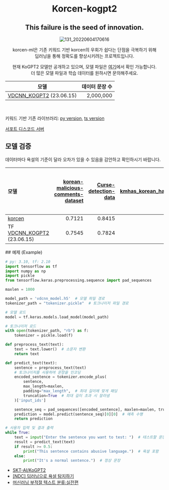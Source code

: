 <div align="center">
  <h1>Korcen-kogpt2</h1>
  <h2>This failure is the seed of innovation.</h2>
</div>

<p align="center">
  <img src="https://user-images.githubusercontent.com/85154556/171998341-9a7439c8-122f-4a9f-beb6-0e0b3aad05ed.png" alt="131_20220604170616">
</p>

<p align="center">
  korcen-ml은 기존 키워드 기반 korcen의 우회가 쉽다는 단점을 극복하기 위해<br>
  딥러닝을 통해 정확도를 향상시키려는 프로젝트입니다.
</p>

<p align="center">
  현재 KoGPT2 모델만 공개하고 있으며, 모델 파일은 <a href="https://github.com/KR-korcen/korcen-ml/tree/main/model">여기</a>에서 확인 가능합니다.<br>
  더 많은 모델 파일과 학습 데이터를 원하시면 문의해주세요.
</p>

<div align="center">

| 모델                    | 데이터 문장 수 |
| ---------------------- | -------------: |
| [VDCNN_KOGPT2](https://github.com/KR-korcen/korcen-ml/tree/main/model) (23.06.15) |     2,000,000 |


</div>

<br>

키워드 기반 기존 라이브러리:  [py version](https://github.com/KR-korcen/korcen), [ts version](https://github.com/KR-korcen/korcen.ts)

[서포트 디스코드 서버](https://discord.gg/wyTU3ZQBPE)

## 모델 검증

<p>
  데이터마다 욕설의 기준이 달라 오차가 있을 수 있음을 감안하고 확인하시기 바랍니다.
</p>

<div align="center">

| 모델                                                       | [korean-malicious-comments-dataset](https://github.com/ZIZUN/korean-malicious-comments-dataset) | [Curse-detection-data](https://github.com/2runo/Curse-detection-data) | [kmhas_korean_hate_speech](https://huggingface.co/datasets/jeanlee/kmhas_korean_hate_speech) | [Korean Extremist Website Womad Hate Speech Data](https://www.kaggle.com/datasets/captainnemo9292/korean-extremist-website-womad-hate-speech-data/data) | [LGBT-targeted HateSpeech Comments Dataset (Korean)](https://www.kaggle.com/datasets/junbumlee/lgbt-hatespeech-comments-at-naver-news-korean) |
| :--------------------------------------------------------- | ----------------------------------------------------------------------------------------------: | ---------------------------------------------------------------------------------------: | -------------------------------------------------------------------------------------------------: | ---------------------------------------------------------------------------------------------------------------------------------: | -------------------------------------------------------------------------------------------------------------------------------: |
| [korcen](https://github.com/KR-korcen/korcen)             |                                                                                             0.7121 |                                                                                              0.8415 |                                                                                                   0.6800 |                                                                                                                                   0.6305 |                                                                                                                               0.4479 |
| TF [VDCNN_KOGPT2](https://github.com/KR-korcen/korcen-ml/tree/main/model) (23.06.15) |                                                                                             0.7545 |                                                                                              0.7824 |                                                                                                          |                                                                                                                                   0.7055 |                                                                                                                               0.6875 |
</div>
## 예제 (Example)

```python
# py: 3.10, tf: 2.10
import tensorflow as tf
import numpy as np
import pickle
from tensorflow.keras.preprocessing.sequence import pad_sequences

maxlen = 1000

model_path = 'vdcnn_model.h5'  # 모델 파일 경로
tokenizer_path = "tokenizer.pickle"  # 토크나이저 파일 경로

# 모델 로드
model = tf.keras.models.load_model(model_path)

# 토크나이저 로드
with open(tokenizer_path, "rb") as f:
    tokenizer = pickle.load(f)

def preprocess_text(text):
    text = text.lower()  # 소문자 변환
    return text

def predict_text(text):
    sentence = preprocess_text(text)
    # 토크나이저를 사용하여 문장을 인코딩
    encoded_sentence = tokenizer.encode_plus(
        sentence,
        max_length=maxlen,
        padding="max_length",  # 최대 길이에 맞게 패딩
        truncation=True  # 최대 길이 초과 시 잘라냄
    )['input_ids']

    sentence_seq = pad_sequences([encoded_sentence], maxlen=maxlen, truncating="post")
    prediction = model.predict(sentence_seq)[0][0]  # 예측 수행
    return prediction

# 사용자 입력 및 결과 출력
while True:
    text = input("Enter the sentence you want to test: ")  # 테스트할 문장 입력
    result = predict_text(text)
    if result >= 0.5:
        print("This sentence contains abusive language.")  # 욕설 포함
    else:
        print("It's a normal sentence.")  # 정상 문장
```

- [SKT-AI/KoGPT2](https://github.com/SKT-AI/KoGPT2)
- [[NDC] 딥러닝으로 욕설 탐지하기](https://youtu.be/K4nU7yXy7R8)
- [머신러닝 부적절 텍스트 분류:실전편](https://medium.com/watcha/%EB%A8%B8%EC%8B%A0%EB%9F%AC%EB%8B%9D-%EB%B6%80%EC%A0%81%EC%A0%88-%ED%85%8D%EC%8A%A4%ED%8A%B8-%EB%B6%84%EB%A5%98-%EC%8B%A4%EC%A0%84%ED%8E%B8-57587ecfae78)
